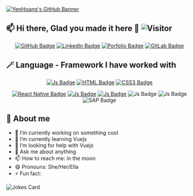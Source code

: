 [![YenHoang's GitHub Banner](https://i.postimg.cc/KzP6ZG6j/Green-and-White-Technology-Linked-In-Banner-1.png)](https://yenhoang_portfolio.surge.sh/)

## 📫  Hi there, Glad you made it here 👋   ![Visitor](https://visitor-badge.laobi.icu/badge?page_id=YenHoangBcn.YenHoangBcn)

<div align="center">

  <a href="">[![GitHub Badge](https://img.shields.io/badge/GitHub-100000?style=for-the-badge&logo=github&logoColor=white)](https://github.com/YenHoangBcn)</a>
  <a href="">[![LinkedIn Badge](https://img.shields.io/badge/LinkedIn-0077B5?style=for-the-badge&logo=linkedin&logoColor=white)](https://www.linkedin.com/in/yen-hoang-vn/)</a>
  <a href="">[![Porfolio Badge](https://img.shields.io/badge/website-000000?style=for-the-badge&logo=About.me&logoColor=white)](https://yenhoang_portfolio.surge.sh/)</a>
 <a>[![GitLab Badge](https://img.shields.io/badge/GitLab-330F63?style=for-the-badge&logo=gitlab&logoColor=white)](https://gitlab.com/yenhoangvn) </a>

</div>

## 🪄 Language - Framework I have worked with

<div align="center">
  
  <a href="">![Js Badge](https://img.shields.io/badge/JavaScript-323330?style=for-the-badge&logo=javascript&logoColor=F7DF1E)</a>
  <a href="">![HTML Badge](https://img.shields.io/badge/HTML5-E34F26?style=for-the-badge&logo=html5&logoColor=white)</a>
  <a href="">![CSS3 Badge](https://img.shields.io/badge/CSS3-1572B6?style=for-the-badge&logo=css3&logoColor=white) </a>
</div>

<div align="center">
  
  <a href="">![React Native Badge](https://img.shields.io/badge/React_Native-20232A?style=for-the-badge&logo=react&logoColor=61DAFB)</a>
  <a href="">![Js Badge](https://img.shields.io/badge/next.js-000000?style=for-the-badge&logo=nextdotjs&logoColor=white)</a>
  <a href="">![Js Badge](https://img.shields.io/badge/AngularJS-E23237?style=for-the-badge&logo=angularjs&logoColor=white)</a>
  <a>![Js Badge](https://img.shields.io/badge/React-20232A?style=for-the-badge&logo=react&logoColor=61DAFB)</a>
  <a>![Js Badge](https://img.shields.io/badge/Vue.js-35495E?style=for-the-badge&logo=vuedotjs&logoColor=4FC08D)</a>
  <a>![SAP Badge](https://img.shields.io/badge/SAP-0FAAFF?style=for-the-badge&logo=sap&logoColor=white)</a>
</div>

## :book: About me

- 🔭 I’m currently working on something cool
- 🌱 I’m currently learning Vuejs
- 🤔 I’m looking for help with Vuejs
- 💬 Ask me about anything 
- 📫 How to reach me: in the moon
- 😄 Pronouns: She/Her/Ella
- ⚡ Fun fact: 

![Jokes Card](https://readme-jokes.vercel.app/api)




<!--
**YenHoangBcn/YenHoangBcn** is a ✨ _special_ ✨ repository because its `README.md` (this file) appears on your GitHub profile.

Here are some ideas to get you started:

- 🔭 I’m currently working on ...
- 🌱 I’m currently learning ...
- 👯 I’m looking to collaborate on ...
- 🤔 I’m looking for help with ...
- 💬 Ask me about ...
- 📫 How to reach me: ...
- 😄 Pronouns: ...
- ⚡ Fun fact: ...
-->

